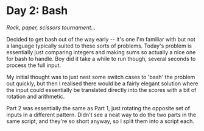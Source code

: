 # Day 2: Bash

_Rock, paper, scissors tournament..._

Decided to get bash out of the way early -- it's one I'm familiar with
but not a language typically suited to these sorts of problems.
Today's problem is essentially just comparing integers and making sums
so actually a nice one for bash to handle. Boy did it take a while to
run though, several seconds to process the full input.

My initial thought was to just nest some switch cases to 'bash' the
problem out quickly, but then I realised there would be a fairly
elegant solution where the input could essentially be translated
directly into the scores with a bit of rotation and arithmetic.

Part 2 was essentially the same as Part 1, just rotating the opposite
set of inputs in a different pattern. Didn't see a neat way to do the
two parts in the same script, and they're so short anyway, so I split
them into a script each.
